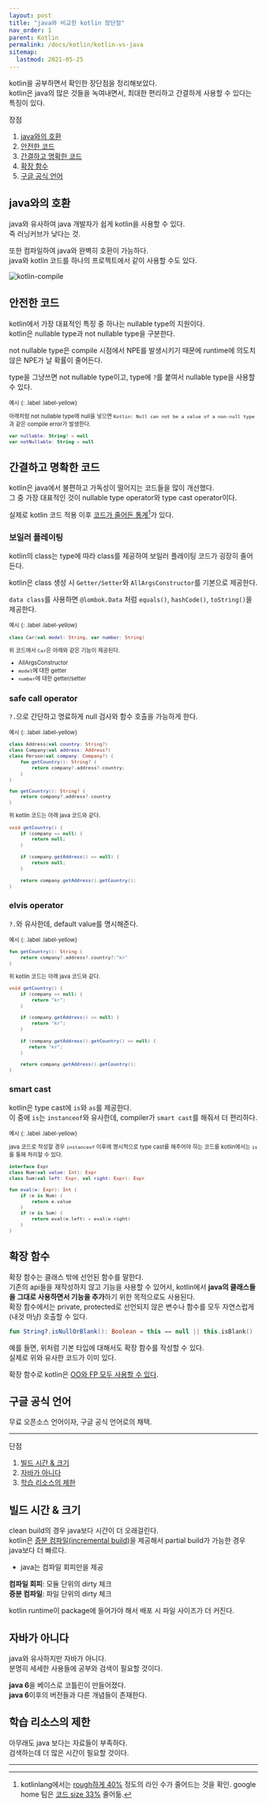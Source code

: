 ```yaml
---
layout: post
title: "java와 비교한 kotlin 장단점"
nav_order: 1
parent: Kotlin
permalink: /docs/kotlin/kotlin-vs-java
sitemap:
  lastmod: 2021-05-25
---
```


kotlin을 공부하면서 확인한 장단점을 정리해보았다.  
kotlin은 java의 많은 것들을 녹여내면서, 최대한 편리하고 간결하게 사용할 수 있다는 특징이 있다.

장점
1. [java와의 호환](#java와의-호환)
2. [안전한 코드](#안전한-코드)
3. [간결하고 명확한 코드](#간결하고-명확한-코드)
4. [확장 함수](#확장-함수)
5. [구글 공식 언어](#구글-공식-언어)


## java와의 호환

java와 유사하여 java 개발자가 쉽게 kotlin을 사용할 수 있다.  
즉 러닝커브가 낮다는 것.

또한 컴파일하여 java와 완벽히 호환이 가능하다.  
java와 kotlin 코드를 하나의 프로젝트에서 같이 사용할 수도 있다.  

![kotlin-compile](/images/post/kotlin_in_action/1_1.jpg)

## 안전한 코드

kotlin에서 가장 대표적인 특징 중 하나는 nullable type의 지원이다.  
kotlin은 nullable type과 not nullable type을 구분한다.  

not nullable type은 compile 시점에서 NPE를 발생시키기 때문에 runtime에 의도치 않은 NPE가 날 확률이 줄어든다.

type을 그냥쓰면 not nullable type이고, type에 `?`를 붙여서 nullable type을 사용할 수 있다.

<div class="code-example" markdown="1" style="font-size: 0.8em">
예시
{: .label .label-yellow}

아래처럼 not nullable type에 null을 넣으면 `Kotlin: Null can not be a value of a non-null type`과 같은 compile error가 발생한다.

```kotlin
var nullable: String? = null
var notNullable: String = null
```
</div>

## 간결하고 명확한 코드

kotlin은 java에서 불편하고 가독성이 떨어지는 코드들을 많이 개선했다.  
그 중 가장 대표적인 것이 nullable type operator와 type cast operator이다.  

실제로 kotlin 코드 적용 이후 <u>코드가 줄어든 통계</u>[^1]가 있다.

### 보일러 플레이팅

kotlin의 class는 type에 따라  class를 제공하여 보일러 플레이팅 코드가 굉장히 줄어든다.  

kotlin은 class 생성 시 `Getter/Setter`와 `AllArgsConstructor`를 기본으로 제공한다.  

`data class`를 사용하면 `@lombok.Data` 처럼 `equals()`, `hashCode()`, `toString()`을 제공한다. 

<div class="code-example" markdown="1" style="font-size: 0.8em">
예시
{: .label .label-yellow}

```kotlin
class Car(val model: String, var number: String)
```

위 코드에서 `Car`은 아래와 같은 기능이 제공된다.
- AllArgsConstructor
- `model`에 대한 getter
- `number`에 대한 getter/setter
</div>

### safe call operator

`?.`으로 간단하고 명료하게 null 검사와 함수 호출을 가능하게 한다.

<div class="code-example" markdown="1" style="font-size: 0.8em">
예시
{: .label .label-yellow}

```kotlin
class Address(val country: String?)
class Company(val address: Address?)
class Person(val company: Company?) {
    fun getCountry(): String? {
        return company?.address?.country;
    }
}

fun getCountry(): String? {
    return company?.address?.country
}
```

위 kotlin 코드는 아래 java 코드와 같다.

```java
void getCountry() {
    if (company == null) {
        return null;
    }
    
    if (company.getAddress() == null) {
        return null;
    }
    
    return company.getAddress().getCountry();
}
```
</div>

### elvis operator

`?.`와 유사한데, default value를 명시해준다.

<div class="code-example" markdown="1" style="font-size: 0.8em">
예시
{: .label .label-yellow}

```kotlin
fun getCountry(): String {
    return company?.address?.country?:"kr"
}
```

위 kotlin 코드는 아래 java 코드와 같다.

```java
void getCountry() {
    if (company == null) {
        return "kr";
    }
    
    if (company.getAddress() == null) {
        return "kr";
    }
    
    if (company.getAddress().getCountry() == null) {
       return "kr";
    }

    return company.getAddress().getCountry();
}
```
</div>

### smart cast

kotlin은 type cast에 `is`와 `as`를 제공한다.  
이 중에 `is`는 `instanceof`와 유사한데, compiler가 `smart cast`를 해줘서 더 편리하다.  

<div class="code-example" markdown="1" style="font-size: 0.8em">
예시
{: .label .label-yellow}

java 코드로 작성할 경우 `instanceof` 이후에 명시적으로 type cast를 해주어야 하는 코드를 kotlin에서는 `is`를 통해 처리할 수 있다.

```kotlin
interface Expr
class Num(val value: Int): Expr
class Sum(val left: Expr, val right: Expr): Expr

fun eval(e: Expr): Int {
    if (e is Num) {
        return e.value
    }
    if (e is Sum) {
        return eval(e.left) + eval(e.right)
    }
}
```
</div>

## 확장 함수

확장 함수는 클래스 밖에 선언된 함수를 말한다.  
기존의 api들을 재작성하지 않고 기능을 사용할 수 있어서, kotlin에서 **java의 클래스들을 그대로 사용하면서 기능을 추가**하기 위한 목적으로도 사용된다.  
확장 함수에서는 private, protected로 선언되지 않은 변수나 함수를 모두 자연스럽게 (내것 마냥) 호출할 수 있다.  

```kotlin
fun String?.isNullOrBlank(): Boolean = this == null || this.isBlank()
```

예를 들면, 위처럼 기본 타입에 대해서도 확장 함수를 작성할 수 있다.  
실제로 위와 유사한 코드가 이미 있다.

확장 함수로 kotlin은 [OO와 FP 모두 사용할 수 있다](https://kotlinlang.org/docs/faq.html#is-kotlin-an-object-oriented-language-or-a-functional-one).

## 구글 공식 언어

무료 오픈소스 언어이자, 구글 공식 언어로의 채택.

---

단점
1. [빌드 시간 & 크기](#빌드-시간--크기)
2. [자바가 아니다](#자바가-아니다)
3. [학습 리소스의 제한](#학습-리소스의-제한)

## 빌드 시간 & 크기

clean build의 경우 java보다 시간이 더 오래걸린다.  
kotlin은 [증분 컴파일(incremental build)](https://blog.jetbrains.com/ko/kotlin/2020/10/the-dark-secrets-of-fast-compilation-for-kotlin/)을 제공해서 partial build가 가능한 경우 java보다 더 빠르다.  
- java는 컴파일 회피만을 제공

**컴파일 회피**: 모듈 단위의 dirty 체크  
**증분 컴파일**: 파일 단위의 dirty 체크


kotlin runtime이 package에 들어가야 해서 배포 시 파일 사이즈가 더 커진다.

## 자바가 아니다

java와 유사하지만 자바가 아니다.  
분명히 세세한 사용들에 공부와 검색이 필요할 것이다.  

**java 6**을 베이스로 코틀린이 만들어졌다.  
**java 6**이후의 버전들과 다른 개념들이 존재한다.

## 학습 리소스의 제한

아무래도 java 보다는 자료들이 부족하다.  
검색하는데 더 많은 시간이 필요할 것이다.



-----
[^1]: kotlinlang에서는 [rough하게 40%](https://kotlinlang.org/docs/faq.html#what-advantages-does-kotlin-give-me-over-the-java-programming-language) 정도의 라인 수가 줄어드는 것을 확인.
  google home 팀은 [코드 size 33%](https://developer.android.com/kotlin/first) 줄어듦.  
